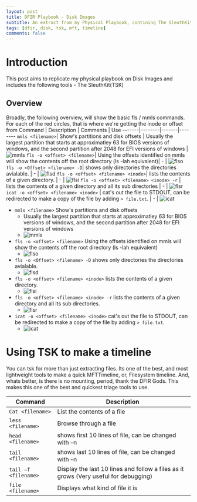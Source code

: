 ```yaml
---
layout: post
title: DFIR Playbook - Disk Images
subtitle: An extract from my Physical Playbook, contining The SleuthKit (TSK), Timlines etc
tags: [dfir, disk, tsk, mft, timeline]
comments: false
---
```


# Introduction
This post aims to replicate my physical playbook on Disk Images and includes the following tools
    - The SleuthKit(TSK)

## Overview

Broadly, the following overview, will show the basic fls / mmls commands. For each of the red circles, that is where we're getting the inode or offset from
Command | Description | Comments | Use
-------|--------|-------|--------
`mmls <filename>`| Show's partitions and disk offsets | Usually the largest partition that starts at approximatley 63 for BIOS versions of windows, and the second partition after 2048 for EFI versions of windows | ![mmls](https://angry-bender.github.io/img/dsk/mmls.png)
`fls -o <offset> <filename>`| Using the offsets identified on mmls will show the contents off the root directory (ls -lah equivalent)| - | ![flso](https://angry-bender.github.io/img/dsk/flso.png)
`fls -o <Offset> <filename> -D`| shows only directories the directories avialable. | - | ![flsd](https://angry-bender.github.io/img/dsk/flsd.png)
`fls -o <offset> <filename> <inode>`| lists the contents of a given directory. | - | ![flsi](https://angry-bender.github.io/img/dsk/flsi.png)
`fls -o <offset> <filename> <inode> -r` | lists the contents of a given directory and all its sub directories | - | ![flsr](https://angry-bender.github.io/img/dsk/flsr.png)
`icat -o <offset> <filename> <inode>` | cat's out the file to STDOUT, can be redirected to make a copy of the file by adding `> file.txt`. | - | ![icat](https://angry-bender.github.io/img/dsk/icat.png)

- `mmls <filename>` Show's partitions and disk offsets
  - Usually the largest partition that starts at approximatley 63 for BIOS versions of windows, and the second partition after 2048 for EFI versions of windows
  - ![mmls](https://angry-bender.github.io/img/dsk/mmls.png)
- `fls -o <offset> <filename>` Using the offsets identified on mmls will show the contents off the root directory (ls -lah equivalent)
  - ![flso](https://angry-bender.github.io/img/dsk/flso.png)
- `fls -o <Offset> <filename> -D` shows only directories the directories avialable.
  - ![flsd](https://angry-bender.github.io/img/dsk/flsd.png)
- `fls -o <offset> <filename> <inode>` lists the contents of a given directory.
  - ![flsi](https://angry-bender.github.io/img/dsk/flsi.png)
- `fls -o <offset> <filename> <inode> -r` lists the contents of a given directory and all its sub directories.
  - ![flsr](https://angry-bender.github.io/img/dsk/flsr.png)
- `icat -o <offset> <filename> <inode>` cat's out the file to STDOUT, can be redirected to make a copy of the file by adding `> file.txt`.
  - ![icat](https://angry-bender.github.io/img/dsk/icat.png)

# Using TSK to make a timeline

You can tsk for more than just extracting files. Its one of the best, and most lightweight tools to make a quick MFTTimeline, or, Filesystem timeline. And, whats better, is there is no mounting, period, thank the DFIR Gods. This makes this one of the best and quickest triage tools to use.

Command | Description
-------|--------
`Cat <filename>`| List the contents of a file
`less <filename>`| Browse through a file
`head <filename>`| shows first 10 lines of file, can be changed with –n <number of lines>
`tail <filename>`| shows last 10 lines of file, can be changed with –n <number of lines>
`tail –f <filename>` | Display the last 10 lines and follow a files as it grows (Very useful for debugging)
`file <filename>` | Displays what kind of file it is
